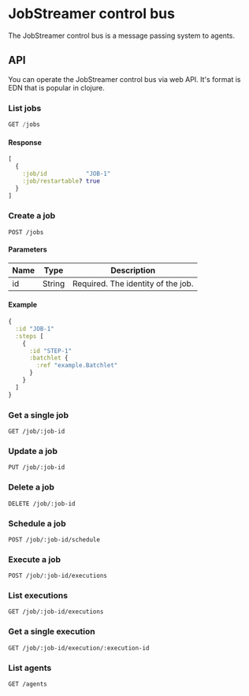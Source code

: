 # JobStreamer control bus

The JobStreamer control bus is a message passing system to agents.

## API

You can operate the JobStreamer control bus via web API. It's format is EDN that is popular in clojure.

### List jobs  

```java
GET /jobs
```

#### Response

```clojure
[
  {
    :job/id           "JOB-1"
    :job/restartable? true
  }
]
```

### Create a job

```
POST /jobs
```

#### Parameters

|Name|Type|Description|
|----|----|-----------|
|id|String|Required. The identity of the job.|

#### Example

```clojure
{
  :id "JOB-1"
  :steps [
    {
      :id "STEP-1"
      :batchlet {
        :ref "example.Batchlet"
      }
    }
  ]
}
```

### Get a single job

```
GET /job/:job-id
```

### Update a job

```
PUT /job/:job-id
```

### Delete a job

```
DELETE /job/:job-id
```

### Schedule a job

```
POST /job/:job-id/schedule
```

### Execute a job

```
POST /job/:job-id/executions
```

### List executions

```
GET /job/:job-id/executions
```

### Get a single execution

```
GET /job/:job-id/execution/:execution-id
```

### List agents

```
GET /agents
```

